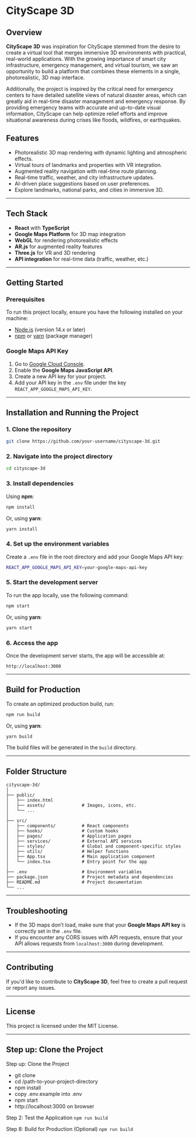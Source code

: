 
# **CityScape 3D**

## **Overview**
**CityScape 3D** was inspiration for CityScape stemmed from the desire to create a virtual tool that merges immersive 3D environments with practical, real-world applications. With the growing importance of smart city infrastructure, emergency management, and virtual tourism, we saw an opportunity to build a platform that combines these elements in a single, photorealistic, 3D map interface.

Additionally, the project is inspired by the critical need for emergency centers to have detailed satellite views of natural disaster areas, which can greatly aid in real-time disaster management and emergency response. By providing emergency teams with accurate and up-to-date visual information, CityScape can help optimize relief efforts and improve situational awareness during crises like floods, wildfires, or earthquakes.


## **Features**
- Photorealistic 3D map rendering with dynamic lighting and atmospheric effects.
- Virtual tours of landmarks and properties with VR integration.
- Augmented reality navigation with real-time route planning.
- Real-time traffic, weather, and city infrastructure updates.
- AI-driven place suggestions based on user preferences.
- Explore landmarks, national parks, and cities in immersive 3D.

---

## **Tech Stack**
- **React** with **TypeScript**
- **Google Maps Platform** for 3D map integration
- **WebGL** for rendering photorealistic effects
- **AR.js** for augmented reality features
- **Three.js** for VR and 3D rendering
- **API integration** for real-time data (traffic, weather, etc.)

---

## **Getting Started**

### **Prerequisites**
To run this project locally, ensure you have the following installed on your machine:
- [Node.js](https://nodejs.org/en/) (version 14.x or later)
- [npm](https://www.npmjs.com/) or [yarn](https://yarnpkg.com/) (package manager)

### **Google Maps API Key**
1. Go to [Google Cloud Console](https://console.cloud.google.com/).
2. Enable the **Google Maps JavaScript API**.
3. Create a new API key for your project.
4. Add your API key in the `.env` file under the key `REACT_APP_GOOGLE_MAPS_API_KEY`.

---

## **Installation and Running the Project**

### **1. Clone the repository**
```bash
git clone https://github.com/your-username/cityscape-3d.git
```

### **2. Navigate into the project directory**
```bash
cd cityscape-3d
```

### **3. Install dependencies**
Using **npm**:
```bash
npm install
```
Or, using **yarn**:
```bash
yarn install
```

### **4. Set up the environment variables**
Create a `.env` file in the root directory and add your Google Maps API key:
```bash
REACT_APP_GOOGLE_MAPS_API_KEY=your-google-maps-api-key
```

### **5. Start the development server**
To run the app locally, use the following command:
```bash
npm start
```
Or, using **yarn**:
```bash
yarn start
```

### **6. Access the app**
Once the development server starts, the app will be accessible at:
```
http://localhost:3000
```

---

## **Build for Production**
To create an optimized production build, run:
```bash
npm run build
```
Or, using **yarn**:
```bash
yarn build
```
The build files will be generated in the `build` directory.

---

## **Folder Structure**
```
cityscape-3d/
│
├── public/
│   ├── index.html
│   ├── assets/              # Images, icons, etc.
│   └── ...
│
├── src/
│   ├── components/          # React components
│   ├── hooks/               # Custom hooks
│   ├── pages/               # Application pages
│   ├── services/            # External API services
│   ├── styles/              # Global and component-specific styles
│   ├── utils/               # Helper functions
│   ├── App.tsx              # Main application component
│   └── index.tsx            # Entry point for the app
│
├── .env                     # Environment variables
├── package.json             # Project metadata and dependencies
├── README.md                # Project documentation
└── ...
```

---

## **Troubleshooting**

- If the 3D maps don’t load, make sure that your **Google Maps API key** is correctly set in the `.env` file.
- If you encounter any CORS issues with API requests, ensure that your API allows requests from `localhost:3000` during development.

---

## **Contributing**
If you'd like to contribute to **CityScape 3D**, feel free to create a pull request or report any issues.

---

## **License**
This project is licensed under the MIT License.

---

## **Step up: Clone  the Project**
Step up: Clone  the Project

- git clone <repository-url>
- cd /path-to-your-project-directory
- npm install
- copy .env.example into .env
- npm start
- http://localhost:3000 on browser


Step 2: Test the Application
```npm run build```

Step 8: Build for Production (Optional)
``` npm run build ```


